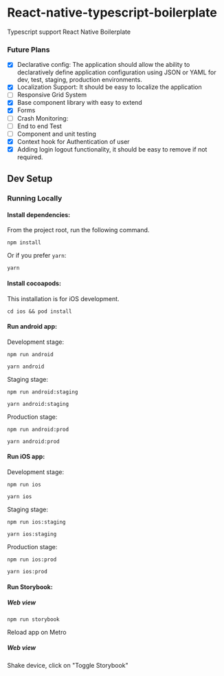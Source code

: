 # React-native-typescript-boilerplate

Typescript support React Native Boilerplate

### Future Plans

- [x] Declarative config: The application should allow the ability to declaratively define application configuration using JSON or YAML for dev, test, staging, production environments.
- [x] Localization Support: It should be easy to localize the application
- [ ] Responsive Grid System
- [x] Base component library with easy to extend
- [x] Forms
- [ ] Crash Monitoring:
- [ ] End to end Test
- [ ] Component and unit testing
- [x] Context hook for Authentication of user
- [x] Adding login logout functionality, it should be easy to remove if not required.

## Dev Setup

### Running Locally

#### Install dependencies:

From the project root, run the following command.

```
npm install
```

Or if you prefer `yarn`:

```
yarn
```

#### Install cocoapods:

This installation is for iOS development.

```
cd ios && pod install
```

#### Run android app:

Development stage:

```
npm run android
```

```
yarn android
```

Staging stage:

```
npm run android:staging
```

```
yarn android:staging
```

Production stage:

```
npm run android:prod
```

```
yarn android:prod
```

#### Run iOS app:

Development stage:

```
npm run ios
```

```
yarn ios
```

Staging stage:

```
npm run ios:staging
```

```
yarn ios:staging
```

Production stage:

```
npm run ios:prod
```

```
yarn ios:prod
```

#### Run Storybook:

##### Web view

```
npm run storybook
```

Reload app on Metro

##### Web view

Shake device, click on "Toggle Storybook"
